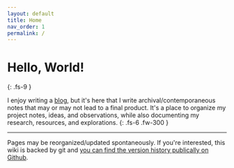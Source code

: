 ```yaml
---
layout: default
title: Home
nav_order: 1
permalink: /
---
```



# Hello, World!
{: .fs-9 }

I enjoy writing a [blog](https://thomascountz.com/), but it's here that I write archival/contemporaneous notes that may or may not lead to a final product. It's a place to organize my project notes, ideas, and observations, while also documenting my research, resources, and explorations.
{: .fs-6 .fw-300 }

---


Pages may be reorganized/updated spontaneously. If you're interested, this wiki is backed by git and [you can find the version history publically on Github](https://github.com/thomascountz/research).
